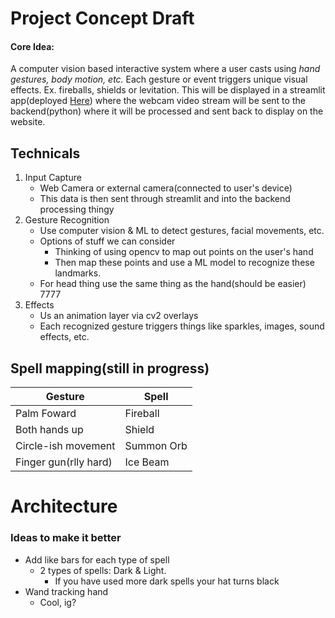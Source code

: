 # Project Concept Draft

#### Core Idea:

A computer vision based interactive system where a user casts using _hand gestures, body motion, etc._ Each gesture or event triggers unique visual effects. Ex. fireballs, shields or levitation. This will be displayed in a streamlit app(deployed [Here](https://share.streamlit.io/)) where the webcam video stream will be sent to the backend(python) where it will be processed and sent back to display on the website.

## Technicals

1. Input Capture
   - Web Camera or external camera(connected to user's device)
   - This data is then sent through streamlit and into the backend processing thingy
2. Gesture Recognition
   - Use computer vision & ML to detect gestures, facial movements, etc.
   - Options of stuff we can consider
     - Thinking of using opencv to map out points on the user's hand
     - Then map these points and use a ML model to recognize these landmarks.
   - For head thing use the same thing as the hand(should be easier)
7777
3. Effects
   - Us an animation layer via cv2 overlays
   - Each recognized gesture triggers things like sparkles, images, sound effects, etc.

## Spell mapping(still in progress)

| Gesture               | Spell      |
| --------------------- | ---------- |
| Palm Foward           | Fireball   |
| Both hands up         | Shield     |
| Circle-ish movement   | Summon Orb |
| Finger gun(rlly hard) | Ice Beam   |


# Architecture

### Ideas to make it better

- Add like bars for each type of spell
  - 2 types of spells: Dark & Light.
    - If you have used more dark spells your hat turns black
- Wand tracking hand
  - Cool, ig?
